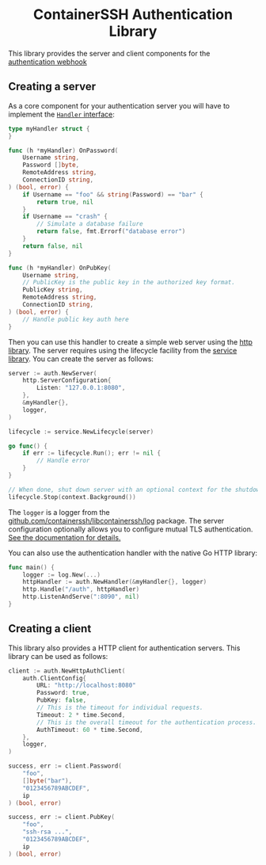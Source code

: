 <!--suppress HtmlDeprecatedAttribute -->
<h1 align="center">ContainerSSH Authentication Library</h1>

This library provides the server and client components for the [authentication webhook](https://containerssh.io/getting-started/authserver/)

## Creating a server

As a core component for your authentication server you will have to implement the [`Handler` interface](handler.go):

```go
type myHandler struct {
}

func (h *myHandler) OnPassword(
    Username string,
    Password []byte,
    RemoteAddress string,
    ConnectionID string,
) (bool, error) {
    if Username == "foo" && string(Password) == "bar" {
        return true, nil
    }
    if Username == "crash" {
        // Simulate a database failure
        return false, fmt.Errorf("database error")
    }
    return false, nil
}

func (h *myHandler) OnPubKey(
    Username string,
    // PublicKey is the public key in the authorized key format.
    PublicKey string,
    RemoteAddress string,
    ConnectionID string,
) (bool, error) {
    // Handle public key auth here
}
```

Then you can use this handler to create a simple web server using the
[http library](https://github.com/containerssh/http). The server requires using the lifecycle facility from the [service library](https://github.com/containerssh/service). You can create the server as follows:

```go
server := auth.NewServer(
    http.ServerConfiguration{
        Listen: "127.0.0.1:8080",
    },
    &myHandler{},
    logger,
)

lifecycle := service.NewLifecycle(server)

go func() {
    if err := lifecycle.Run(); err != nil {
        // Handle error
    }
}

// When done, shut down server with an optional context for the shutdown deadline
lifecycle.Stop(context.Background())
```

The `logger` is a logger from the [github.com/containerssh/libcontainerssh/log](http://github.com/containerssh/libcontainerssh/log) package. The server configuration optionally allows you to configure mutual TLS authentication. [See the documentation for details.](https://github.com/containerssh/http)

You can also use the authentication handler with the native Go HTTP library:

```go
func main() {
    logger := log.New(...)
    httpHandler := auth.NewHandler(&myHandler{}, logger)
    http.Handle("/auth", httpHandler)
    http.ListenAndServe(":8090", nil)
}
```

## Creating a client

This library also provides a HTTP client for authentication servers. This library can be used as follows:

```go
client := auth.NewHttpAuthClient(
    auth.ClientConfig{
        URL: "http://localhost:8080"
        Password: true,
        PubKey: false,
        // This is the timeout for individual requests.
        Timeout: 2 * time.Second,
        // This is the overall timeout for the authentication process.
        AuthTimeout: 60 * time.Second,
    },
    logger,
)

success, err := client.Password(
    "foo",
    []byte("bar"),
    "0123456789ABCDEF",
    ip
) (bool, error)

success, err := client.PubKey(
    "foo",
    "ssh-rsa ...",
    "0123456789ABCDEF",
    ip
) (bool, error)
```

